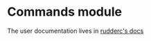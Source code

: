 # Commands module

The user documentation lives in [rudderc's docs](https://github.com/Normation/rudder/blob/master/policies/rudderc/docs/src/modules/commands.md)
